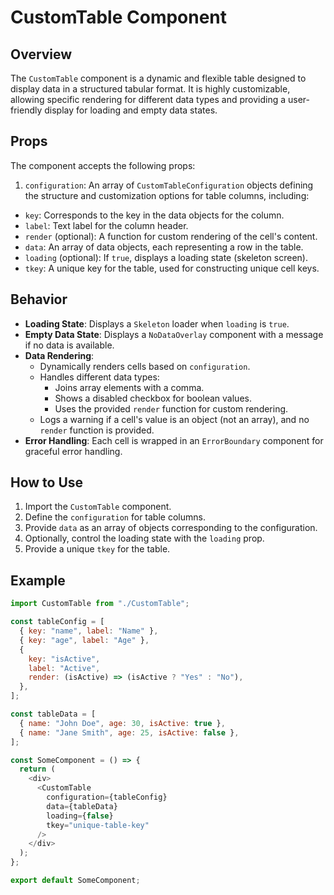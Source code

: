 # CustomTable Component

## Overview

The `CustomTable` component is a dynamic and flexible table designed to display data in a structured tabular format. It is highly customizable, allowing specific rendering for different data types and providing a user-friendly display for loading and empty data states.

## Props

The component accepts the following props:

1. `configuration`: An array of `CustomTableConfiguration` objects defining the structure and customization options for table columns, including:

- `key`: Corresponds to the key in the data objects for the column.
- `label`: Text label for the column header.
- `render` (optional): A function for custom rendering of the cell's content.
- `data`: An array of data objects, each representing a row in the table.
- `loading` (optional): If `true`, displays a loading state (skeleton screen).
- `tkey`: A unique key for the table, used for constructing unique cell keys.

## Behavior

- **Loading State**: Displays a `Skeleton` loader when `loading` is `true`.
- **Empty Data State**: Displays a `NoDataOverlay` component with a message if no data is available.
- **Data Rendering**:
  - Dynamically renders cells based on `configuration`.
  - Handles different data types:
    - Joins array elements with a comma.
    - Shows a disabled checkbox for boolean values.
    - Uses the provided `render` function for custom rendering.
  - Logs a warning if a cell's value is an object (not an array), and no `render` function is provided.
- **Error Handling**: Each cell is wrapped in an `ErrorBoundary` component for graceful error handling.

## How to Use

1. Import the `CustomTable` component.
2. Define the `configuration` for table columns.
3. Provide `data` as an array of objects corresponding to the configuration.
4. Optionally, control the loading state with the `loading` prop.
5. Provide a unique `tkey` for the table.

## Example

```javascript
import CustomTable from "./CustomTable";

const tableConfig = [
  { key: "name", label: "Name" },
  { key: "age", label: "Age" },
  {
    key: "isActive",
    label: "Active",
    render: (isActive) => (isActive ? "Yes" : "No"),
  },
];

const tableData = [
  { name: "John Doe", age: 30, isActive: true },
  { name: "Jane Smith", age: 25, isActive: false },
];

const SomeComponent = () => {
  return (
    <div>
      <CustomTable
        configuration={tableConfig}
        data={tableData}
        loading={false}
        tkey="unique-table-key"
      />
    </div>
  );
};

export default SomeComponent;
```
